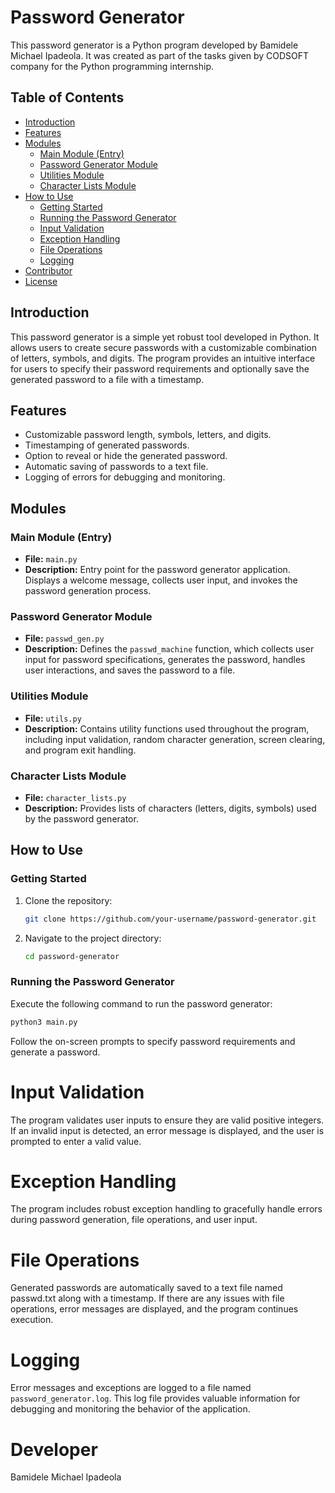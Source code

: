 # Password Generator

This password generator is a Python program developed by Bamidele Michael Ipadeola. It was created as part of the tasks given by CODSOFT company for the Python programming internship.

## Table of Contents

- [Introduction](#introduction)
- [Features](#features)
- [Modules](#modules)
  - [Main Module (Entry)](#main-module-entry)
  - [Password Generator Module](#password-generator-module)
  - [Utilities Module](#utilities-module)
  - [Character Lists Module](#character-lists-module)
- [How to Use](#how-to-use)
  - [Getting Started](#getting-started)
  - [Running the Password Generator](#running-the-password-generator)
  - [Input Validation](#input-validation)
  - [Exception Handling](#exception-handling)
  - [File Operations](#file-operations)
  - [Logging](#logging)
- [Contributor](#contributor)
- [License](#license)

## Introduction

This password generator is a simple yet robust tool developed in Python. It allows users to create secure passwords with a customizable combination of letters, symbols, and digits. The program provides an intuitive interface for users to specify their password requirements and optionally save the generated password to a file with a timestamp.

## Features

- Customizable password length, symbols, letters, and digits.
- Timestamping of generated passwords.
- Option to reveal or hide the generated password.
- Automatic saving of passwords to a text file.
- Logging of errors for debugging and monitoring.

## Modules

### Main Module (Entry)

- **File:** `main.py`
- **Description:** Entry point for the password generator application. Displays a welcome message, collects user input, and invokes the password generation process.

### Password Generator Module

- **File:** `passwd_gen.py`
- **Description:** Defines the `passwd_machine` function, which collects user input for password specifications, generates the password, handles user interactions, and saves the password to a file.

### Utilities Module

- **File:** `utils.py`
- **Description:** Contains utility functions used throughout the program, including input validation, random character generation, screen clearing, and program exit handling.

### Character Lists Module

- **File:** `character_lists.py`
- **Description:** Provides lists of characters (letters, digits, symbols) used by the password generator.

## How to Use

### Getting Started

1. Clone the repository:

    ```bash
    git clone https://github.com/your-username/password-generator.git
    ```

2. Navigate to the project directory:

    ```bash
    cd password-generator
    ```

### Running the Password Generator

Execute the following command to run the password generator:

```bash
python3 main.py
```

Follow the on-screen prompts to specify password requirements and generate a password.

# Input Validation
The program validates user inputs to ensure they are valid positive integers. If an invalid input is detected, an error message is displayed, and the user is prompted to enter a valid value.

# Exception Handling
The program includes robust exception handling to gracefully handle errors during password generation, file operations, and user input.

# File Operations
Generated passwords are automatically saved to a text file named passwd.txt along with a timestamp. If there are any issues with file operations, error messages are displayed, and the program continues execution.

# Logging
Error messages and exceptions are logged to a file named `password_generator.log`. This log file provides valuable information for debugging and monitoring the behavior of the application.

# Developer
Bamidele Michael Ipadeola
